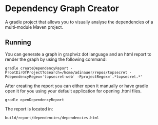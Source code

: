 Dependency Graph Creator
========================

A gradle project that allows you to visually analyse the dependencies of a multi-module Maven project.

Running
-------

You can generate a graph in graphviz dot language and an html report to render the graph by using the following command:

    gradle createDependencyReport -ProotDirOfProjectToSearch=/home/adinauer/repos/topsecret -PdependencyRegex='topsecret-web' -PprojectRegex='.*topsecret.*'


After creating the report you can either open it manually or have gradle open it for you using your default application for opening .html files.

    gradle openDependencyReport

The report is located in:

    build/report/dependencies/dependencies.html

